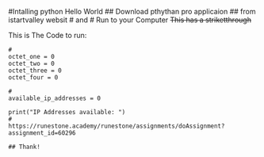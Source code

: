 #Intalling python
Hello World ## Download pthythan pro applicaion ## from istartvalley websit # and # Run to your Computer 
~~This has a striketthrough~~

This is The Code to run: 
```
#
octet_one = 0
octet_two = 0
octet_three = 0
octet_four = 0

# 
available_ip_addresses = 0

print("IP Addresses available: ")
# 
https://runestone.academy/runestone/assignments/doAssignment?assignment_id=60296

## Thank! 